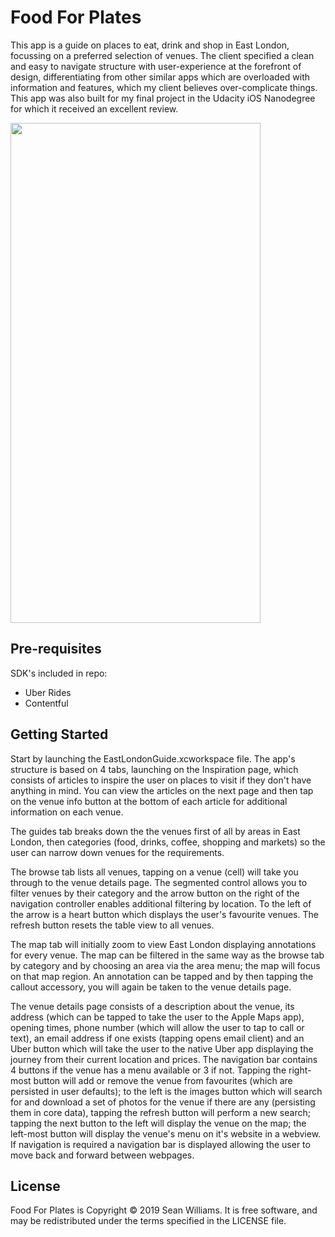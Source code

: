# Food For Plates 

This app is a guide on places to eat, drink and shop in East London, focussing on a preferred selection of venues. The client specified a clean and easy to navigate structure with user-experience at the forefront of design, differentiating from other similar apps which are overloaded with information and features, which my client believes over-complicate things. This app was also built for my final project in the Udacity iOS Nanodegree for which it received an excellent review.


<img align="center" src="Gifs/gif1.gif" data-canonical-src="gifs/gif1.gif" width="400" height="800" />

## Pre-requisites

SDK's included in repo:

- Uber Rides
- Contentful

## Getting Started

Start by launching the EastLondonGuide.xcworkspace file. The app's structure is based on 4 tabs, launching on the Inspiration page, which consists of articles to inspire the user on places to visit if they don't have anything in mind. You can view the articles on the next page and then tap on the venue info button at the bottom of each article for additional information on each venue.

The guides tab breaks down the the venues first of all by areas in East London, then categories (food, drinks, coffee, shopping and markets) so the user can narrow down venues for the requirements. 

The browse tab lists all venues, tapping on a venue (cell) will take you through to the venue details page. The segmented control allows you to filter venues by their category and the arrow button on the right of the navigation controller enables additional filtering by location. To the left of the arrow is a heart button which displays the user's favourite venues. The refresh button resets the table view to all venues.

The map tab will initially zoom to view East London displaying annotations for every venue. The map can be filtered in the same way as the browse tab by category and by choosing an area via the area menu; the map will focus on that map region. An annotation can be tapped and by then tapping the callout accessory, you will again be taken to the venue details page.

The venue details page consists of a description about the venue, its address (which can be tapped to take the user to the Apple Maps app), opening times, phone number (which will allow the user to tap to call or text), an email address if one exists (tapping opens email client) and an Uber button which will take the user to the native Uber app displaying the journey from their current location and prices. The navigation bar contains 4 buttons if the venue has a menu available or 3 if not. Tapping the right-most button will add or remove the venue from favourites (which are persisted in user defaults); to the left is the images button which will search for and download a set of photos for the venue if there are any (persisting them in core data), tapping the refresh button will perform a new search; tapping the next button to the left will display the venue on the map; the left-most button will display the venue's menu on it's website in a webview. If navigation is required a navigation bar is displayed allowing the user to move back and forward between webpages. 

## License

Food For Plates is Copyright © 2019 Sean Williams. It is free software, and may be redistributed under the terms specified in the LICENSE file. 


